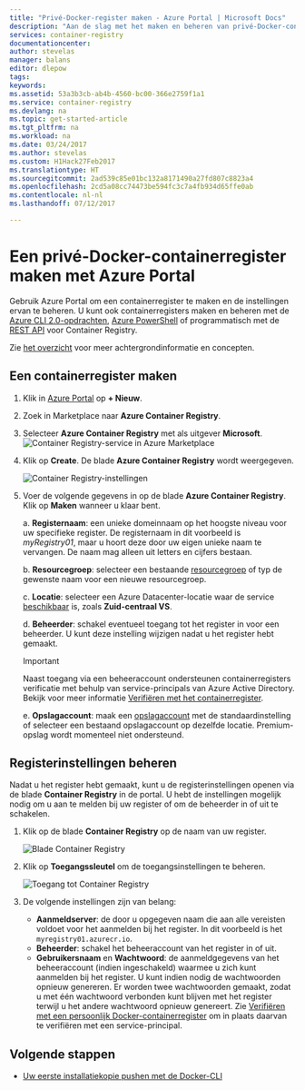 ```yaml
---
title: "Privé-Docker-register maken - Azure Portal | Microsoft Docs"
description: "Aan de slag met het maken en beheren van privé-Docker-containerregisters met Azure Portal"
services: container-registry
documentationcenter: 
author: stevelas
manager: balans
editor: dlepow
tags: 
keywords: 
ms.assetid: 53a3b3cb-ab4b-4560-bc00-366e2759f1a1
ms.service: container-registry
ms.devlang: na
ms.topic: get-started-article
ms.tgt_pltfrm: na
ms.workload: na
ms.date: 03/24/2017
ms.author: stevelas
ms.custom: H1Hack27Feb2017
ms.translationtype: HT
ms.sourcegitcommit: 2ad539c85e01bc132a8171490a27fd807c8823a4
ms.openlocfilehash: 2cd5a08cc74473be594fc3c7a4fb934d65ffe0ab
ms.contentlocale: nl-nl
ms.lasthandoff: 07/12/2017

---
```


# <a name="create-a-private-docker-container-registry-using-the-azure-portal"></a>Een privé-Docker-containerregister maken met Azure Portal
Gebruik Azure Portal om een containerregister te maken en de instellingen ervan te beheren. U kunt ook containerregisters maken en beheren met de [Azure CLI 2.0-opdrachten](container-registry-get-started-azure-cli.md), [Azure PowerShell](https://go.microsoft.com/fwlink/p/?linkid=834376) of programmatisch met de [REST API](container-registry-get-started-powershell.md) voor Container Registry.

Zie [het overzicht](container-registry-intro.md) voor meer achtergrondinformatie en concepten.

## <a name="create-a-container-registry"></a>Een containerregister maken
1. Klik in [Azure Portal](https://portal.azure.com) op **+ Nieuw**.
2. Zoek in Marketplace naar **Azure Container Registry**.
3. Selecteer **Azure Container Registry** met als uitgever **Microsoft**.
    ![Container Registry-service in Azure Marketplace](./media/container-registry-get-started-portal/container-registry-marketplace.png)
4. Klik op **Create**. De blade **Azure Container Registry** wordt weergegeven.

    ![Container Registry-instellingen](./media/container-registry-get-started-portal/container-registry-settings.png)
5. Voer de volgende gegevens in op de blade **Azure Container Registry**. Klik op **Maken** wanneer u klaar bent.

    a. **Registernaam**: een unieke domeinnaam op het hoogste niveau voor uw specifieke register. De registernaam in dit voorbeeld is *myRegistry01*, maar u hoort deze door uw eigen unieke naam te vervangen. De naam mag alleen uit letters en cijfers bestaan.

    b. **Resourcegroep**: selecteer een bestaande [resourcegroep](../azure-resource-manager/resource-group-overview.md#resource-groups) of typ de gewenste naam voor een nieuwe resourcegroep.

    c. **Locatie**: selecteer een Azure Datacenter-locatie waar de service [beschikbaar](https://azure.microsoft.com/regions/services/) is, zoals **Zuid-centraal VS**.

    d. **Beheerder**: schakel eventueel toegang tot het register in voor een beheerder. U kunt deze instelling wijzigen nadat u het register hebt gemaakt.

      > [!IMPORTANT]
      > Naast toegang via een beheeraccount ondersteunen containerregisters verificatie met behulp van service-principals van Azure Active Directory. Bekijk voor meer informatie [Verifiëren met het containerregister](container-registry-authentication.md).
      >

    e. **Opslagaccount**: maak een [opslagaccount](../storage/storage-introduction.md) met de standaardinstelling of selecteer een bestaand opslagaccount op dezelfde locatie. Premium-opslag wordt momenteel niet ondersteund.

## <a name="manage-registry-settings"></a>Registerinstellingen beheren
Nadat u het register hebt gemaakt, kunt u de registerinstellingen openen via de blade **Container Registry** in de portal. U hebt de instellingen mogelijk nodig om u aan te melden bij uw register of om de beheerder in of uit te schakelen.

1. Klik op de blade **Container Registry** op de naam van uw register.

    ![Blade Container Registry](./media/container-registry-get-started-portal/container-registry-blade.png)
2. Klik op **Toegangssleutel** om de toegangsinstellingen te beheren.

    ![Toegang tot Container Registry](./media/container-registry-get-started-portal/container-registry-access.png)
3. De volgende instellingen zijn van belang:

   * **Aanmeldserver**: de door u opgegeven naam die aan alle vereisten voldoet voor het aanmelden bij het register. In dit voorbeeld is het `myregistry01.azurecr.io`.
   * **Beheerder**: schakel het beheeraccount van het register in of uit.
   * **Gebruikersnaam** en **Wachtwoord**: de aanmeldgegevens van het beheeraccount (indien ingeschakeld) waarmee u zich kunt aanmelden bij het register. U kunt indien nodig de wachtwoorden opnieuw genereren. Er worden twee wachtwoorden gemaakt, zodat u met één wachtwoord verbonden kunt blijven met het register terwijl u het andere wachtwoord opnieuw genereert. Zie [Verifiëren met een persoonlijk Docker-containerregister](container-registry-authentication.md) om in plaats daarvan te verifiëren met een service-principal.

## <a name="next-steps"></a>Volgende stappen
* [Uw eerste installatiekopie pushen met de Docker-CLI](container-registry-get-started-docker-cli.md)

